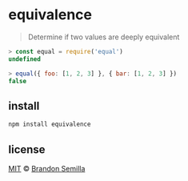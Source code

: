 # equivalence
> Determine if two values are deeply equivalent

```js
> const equal = require('equal')
undefined

> equal({ foo: [1, 2, 3] }, { bar: [1, 2, 3] })
false
```

## install
```sh
npm install equivalence
```

## license
[MIT](https://opensource.org/licenses/MIT) © [Brandon Semilla](https://git.io/semibran)
